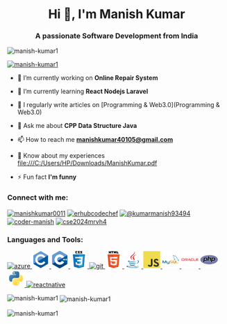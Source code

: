 <h1 align="center">Hi 👋, I'm Manish Kumar</h1>
<h3 align="center">A passionate Software Development from India</h3>

<p align="left"> <img src="https://komarev.com/ghpvc/?username=manish-kumar1&label=Profile%20views&color=0e75b6&style=flat" alt="manish-kumar1" /> </p>

<p align="left"> <a href="https://github.com/ryo-ma/github-profile-trophy"><img src="https://github-profile-trophy.vercel.app/?username=manish-kumar1" alt="manish-kumar1" /></a> </p>

- 🔭 I’m currently working on **Online Repair System**

- 🌱 I’m currently learning **React Nodejs Laravel**

- 📝 I regularly write articles on [Programming & Web3.0](Programming & Web3.0)

- 💬 Ask me about **CPP Data Structure Java**

- 📫 How to reach me **manishkumar40105@gmail.com**

- 📄 Know about my experiences [file:///C:/Users/HP/Downloads/ManishKumar.pdf](file:///C:/Users/HP/Downloads/ManishKumar.pdf)

- ⚡ Fun fact **I'm funny**

<h3 align="left">Connect with me:</h3>
<p align="left">
<a href="https://linkedin.com/in/manishkumar0011" target="blank"><img align="center" src="https://raw.githubusercontent.com/rahuldkjain/github-profile-readme-generator/master/src/images/icons/Social/linked-in-alt.svg" alt="manishkumar0011" height="30" width="40" /></a>
<a href="https://www.codechef.com/users/erhubcodechef" target="blank"><img align="center" src="https://cdn.jsdelivr.net/npm/simple-icons@3.1.0/icons/codechef.svg" alt="erhubcodechef" height="30" width="40" /></a>
<a href="https://www.hackerrank.com/@kumarmanish93494" target="blank"><img align="center" src="https://raw.githubusercontent.com/rahuldkjain/github-profile-readme-generator/master/src/images/icons/Social/hackerrank.svg" alt="@kumarmanish93494" height="30" width="40" /></a>
<a href="https://www.leetcode.com/coder-manish" target="blank"><img align="center" src="https://raw.githubusercontent.com/rahuldkjain/github-profile-readme-generator/master/src/images/icons/Social/leet-code.svg" alt="coder-manish" height="30" width="40" /></a>
<a href="https://auth.geeksforgeeks.org/user/cse2024mrvh4" target="blank"><img align="center" src="https://raw.githubusercontent.com/rahuldkjain/github-profile-readme-generator/master/src/images/icons/Social/geeks-for-geeks.svg" alt="cse2024mrvh4" height="30" width="40" /></a>
</p>

<h3 align="left">Languages and Tools:</h3>
<p align="left"> <a href="https://azure.microsoft.com/en-in/" target="_blank" rel="noreferrer"> <img src="https://www.vectorlogo.zone/logos/microsoft_azure/microsoft_azure-icon.svg" alt="azure" width="40" height="40"/> </a> <a href="https://www.cprogramming.com/" target="_blank" rel="noreferrer"> <img src="https://raw.githubusercontent.com/devicons/devicon/master/icons/c/c-original.svg" alt="c" width="40" height="40"/> </a> <a href="https://www.w3schools.com/cpp/" target="_blank" rel="noreferrer"> <img src="https://raw.githubusercontent.com/devicons/devicon/master/icons/cplusplus/cplusplus-original.svg" alt="cplusplus" width="40" height="40"/> </a> <a href="https://www.w3schools.com/css/" target="_blank" rel="noreferrer"> <img src="https://raw.githubusercontent.com/devicons/devicon/master/icons/css3/css3-original-wordmark.svg" alt="css3" width="40" height="40"/> </a> <a href="https://git-scm.com/" target="_blank" rel="noreferrer"> <img src="https://www.vectorlogo.zone/logos/git-scm/git-scm-icon.svg" alt="git" width="40" height="40"/> </a> <a href="https://www.w3.org/html/" target="_blank" rel="noreferrer"> <img src="https://raw.githubusercontent.com/devicons/devicon/master/icons/html5/html5-original-wordmark.svg" alt="html5" width="40" height="40"/> </a> <a href="https://www.java.com" target="_blank" rel="noreferrer"> <img src="https://raw.githubusercontent.com/devicons/devicon/master/icons/java/java-original.svg" alt="java" width="40" height="40"/> </a> <a href="https://developer.mozilla.org/en-US/docs/Web/JavaScript" target="_blank" rel="noreferrer"> <img src="https://raw.githubusercontent.com/devicons/devicon/master/icons/javascript/javascript-original.svg" alt="javascript" width="40" height="40"/> </a> <a href="https://www.mysql.com/" target="_blank" rel="noreferrer"> <img src="https://raw.githubusercontent.com/devicons/devicon/master/icons/mysql/mysql-original-wordmark.svg" alt="mysql" width="40" height="40"/> </a> <a href="https://www.oracle.com/" target="_blank" rel="noreferrer"> <img src="https://raw.githubusercontent.com/devicons/devicon/master/icons/oracle/oracle-original.svg" alt="oracle" width="40" height="40"/> </a> <a href="https://www.php.net" target="_blank" rel="noreferrer"> <img src="https://raw.githubusercontent.com/devicons/devicon/master/icons/php/php-original.svg" alt="php" width="40" height="40"/> </a> <a href="https://www.python.org" target="_blank" rel="noreferrer"> <img src="https://raw.githubusercontent.com/devicons/devicon/master/icons/python/python-original.svg" alt="python" width="40" height="40"/> </a> <a href="https://reactnative.dev/" target="_blank" rel="noreferrer"> <img src="https://reactnative.dev/img/header_logo.svg" alt="reactnative" width="40" height="40"/> </a> </p>

<p><img align="left" src="https://github-readme-stats.vercel.app/api/top-langs?username=manish-kumar1&show_icons=true&locale=en&layout=compact" alt="manish-kumar1" /></p>

<p>&nbsp;<img align="center" src="https://github-readme-stats.vercel.app/api?username=manish-kumar1&show_icons=true&locale=en" alt="manish-kumar1" /></p>

<p><img align="center" src="https://github-readme-streak-stats.herokuapp.com/?user=manish-kumar1&" alt="manish-kumar1" /></p>

